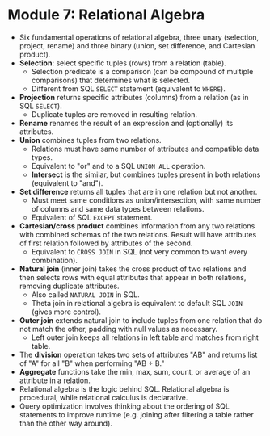 # Module 7: Relational Algebra

- Six fundamental operations of relational algebra, three unary (selection, project, rename) and three binary (union, set difference, and Cartesian product).
- **Selection**: select specific tuples (rows) from a relation (table).
  - Selection predicate is a comparison (can be compound of multiple comparisons) that determines what is selected.
  - Different from SQL `SELECT` statement (equivalent to `WHERE`).
- **Projection** returns specific attributes (columns) from a relation (as in SQL `SELECT`).
  - Duplicate tuples are removed in resulting relation.
- **Rename** renames the result of an expression and (optionally) its attributes.
- **Union** combines tuples from two relations.
  - Relations must have same number of attributes and compatible data types.
  - Equivalent to "or" and to a SQL `UNION ALL` operation.
  - **Intersect** is the similar, but combines tuples present in both relations (equivalent to "and").
- **Set difference** returns all tuples that are in one relation but not another.
  - Must meet same conditions as union/intersection, with same number of columns and same data types between relations.
  - Equivalent of SQL `EXCEPT` statement.
- **Cartesian/cross product** combines information from any two relations with combined schemas of the two relations. Result will have attributes of first relation followed by attributes of the second.
  - Equivalent to `CROSS JOIN` in SQL (not very common to want every combination).
- **Natural join** (inner join) takes the cross product of two relations and then selects rows with equal attributes that appear in both relations, removing duplicate attributes.
  - Also called `NATURAL JOIN` in SQL.
  - Theta join in relational algebra is equivalent to default SQL `JOIN` (gives more control).
- **Outer join** extends natural join to include tuples from one relation that do not match the other, padding with null values as necessary.
  - Left outer join keeps all relations in left table and matches from right table.
- The **division** operation takes two sets of attributes "AB" and returns list of "A" for all "B" when performing "AB $\div$ B."
- **Aggregate** functions take the min, max, sum, count, or average of an attribute in a relation.
- Relational algebra is the logic behind SQL. Relational algebra is procedural, while relational calculus is declarative.
- Query optimization involves thinking about the ordering of SQL statements to improve runtime (e.g. joining after filtering a table rather than the other way around).